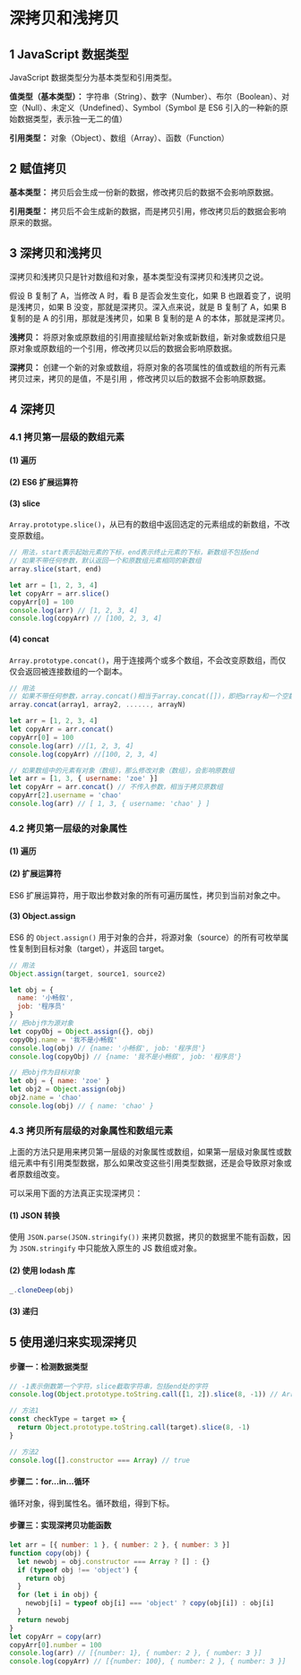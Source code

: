 # 深拷贝和浅拷贝

## 1 JavaScript 数据类型

JavaScript 数据类型分为基本类型和引用类型。

**值类型（基本类型）：** 字符串（String）、数字（Number）、布尔（Boolean）、对空（Null）、未定义（Undefined）、Symbol（Symbol 是 ES6 引入的一种新的原始数据类型，表示独一无二的值）

**引用类型：** 对象（Object）、数组（Array）、函数（Function）

## 2 赋值拷贝

**基本类型：** 拷贝后会生成一份新的数据，修改拷贝后的数据不会影响原数据。

**引用类型：** 拷贝后不会生成新的数据，而是拷贝引用，修改拷贝后的数据会影响原来的数据。

## 3 深拷贝和浅拷贝

深拷贝和浅拷贝只是针对数组和对象，基本类型没有深拷贝和浅拷贝之说。

假设 B 复制了 A，当修改 A 时，看 B 是否会发生变化，如果 B 也跟着变了，说明是浅拷贝，如果 B 没变，那就是深拷贝。深入点来说，就是 B 复制了 A，如果 B 复制的是 A 的引用，那就是浅拷贝，如果 B 复制的是 A 的本体，那就是深拷贝。

**浅拷贝：** 将原对象或原数组的引用直接赋给新对象或新数组，新对象或数组只是原对象或原数组的一个引用，修改拷贝以后的数据会影响原数据。

**深拷贝：** 创建一个新的对象或数组，将原对象的各项属性的值或数组的所有元素拷贝过来，拷贝的是值，不是引用 ，修改拷贝以后的数据不会影响原数据。

## 4 深拷贝

### 4.1 拷贝第一层级的数组元素

#### (1) 遍历

#### (2) ES6 扩展运算符

#### (3) slice

`Array.prototype.slice()`，从已有的数组中返回选定的元素组成的新数组，不改变原数组。

```javascript
// 用法，start表示起始元素的下标，end表示终止元素的下标，新数组不包括end
// 如果不带任何参数，默认返回一个和原数组元素相同的新数组
array.slice(start, end)

let arr = [1, 2, 3, 4]
let copyArr = arr.slice()
copyArr[0] = 100
console.log(arr) // [1, 2, 3, 4]
console.log(copyArr) // [100, 2, 3, 4]
```

#### (4) concat

`Array.prototype.concat()`，用于连接两个或多个数组，不会改变原数组，而仅仅会返回被连接数组的一个副本。

```javascript
// 用法
// 如果不带任何参数，array.concat()相当于array.concat([])，即把array和一个空数组合并后返回
array.concat(array1, array2, ......, arrayN)

let arr = [1, 2, 3, 4]
let copyArr = arr.concat()
copyArr[0] = 100
console.log(arr) //[1, 2, 3, 4]
console.log(copyArr) //[100, 2, 3, 4]

// 如果数组中的元素有对象（数组），那么修改对象（数组），会影响原数组
let arr = [1, 3, { username: 'zoe' }]
let copyArr = arr.concat() // 不传入参数，相当于拷贝原数组
copyArr[2].username = 'chao'
console.log(arr) // [ 1, 3, { username: 'chao' } ]
```

### 4.2 拷贝第一层级的对象属性

#### (1) 遍历

#### (2) 扩展运算符

ES6 扩展运算符，用于取出参数对象的所有可遍历属性，拷贝到当前对象之中。

#### (3) Object.assign

ES6 的 `Object.assign()` 用于对象的合并，将源对象（source）的所有可枚举属性复制到目标对象（target），并返回 target。

```javascript
// 用法
Object.assign(target, source1, source2)

let obj = {
  name: '小畅叙',
  job: '程序员'
}
// 把obj作为源对象
let copyObj = Object.assign({}, obj)
copyObj.name = '我不是小畅叙'
console.log(obj) // {name: '小畅叙', job: '程序员'}
console.log(copyObj) // {name: '我不是小畅叙', job: '程序员'}

// 把obj作为目标对象
let obj = { name: 'zoe' }
let obj2 = Object.assign(obj)
obj2.name = 'chao'
console.log(obj) // { name: 'chao' }
```

### 4.3 拷贝所有层级的对象属性和数组元素

上面的方法只是用来拷贝第一层级的对象属性或数组，如果第一层级对象属性或数组元素中有引用类型数据，那么如果改变这些引用类型数据，还是会导致原对象或者原数组改变。

可以采用下面的方法真正实现深拷贝：

#### (1) JSON 转换

使用 `JSON.parse(JSON.stringify())` 来拷贝数据，拷贝的数据里不能有函数，因为 `JSON.stringify` 中只能放入原生的 JS 数组或对象。

#### (2) 使用 lodash 库

```javascript
_.cloneDeep(obj)
```

#### (3) 递归

## 5 使用递归来实现深拷贝

#### 步骤一：检测数据类型

```javascript
// -1表示倒数第一个字符，slice截取字符串，包括end处的字符
console.log(Object.prototype.toString.call([1, 2]).slice(8, -1)) // Array

// 方法1
const checkType = target => {
  return Object.prototype.toString.call(target).slice(8, -1)
}

// 方法2
console.log([].constructor === Array) // true
```

#### 步骤二：for...in...循环

循环对象，得到属性名。循环数组，得到下标。

#### 步骤三：实现深拷贝功能函数

```javascript
let arr = [{ number: 1 }, { number: 2 }, { number: 3 }]
function copy(obj) {
  let newobj = obj.constructor === Array ? [] : {}
  if (typeof obj !== 'object') {
    return obj
  }
  for (let i in obj) {
    newobj[i] = typeof obj[i] === 'object' ? copy(obj[i]) : obj[i]
  }
  return newobj
}
let copyArr = copy(arr)
copyArr[0].number = 100
console.log(arr) // [{number: 1}, { number: 2 }, { number: 3 }]
console.log(copyArr) // [{number: 100}, { number: 2 }, { number: 3 }]
```
